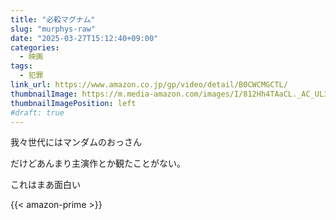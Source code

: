 ```yaml
---
title: "必殺マグナム"
slug: "murphys-raw"
date: "2025-03-27T15:12:40+09:00"
categories:
  - 映画
tags:
  - 犯罪
link_url: https://www.amazon.co.jp/gp/video/detail/B0CWCMGCTL/
thumbnailImage: https://m.media-amazon.com/images/I/812Hh4TAaCL._AC_UL320_.jpg
thumbnailImagePosition: left
#draft: true
---
```

我々世代にはマンダムのおっさん
<!--more-->
だけどあんまり主演作とか観たことがない。

これはまあ面白い

{{< amazon-prime >}}
